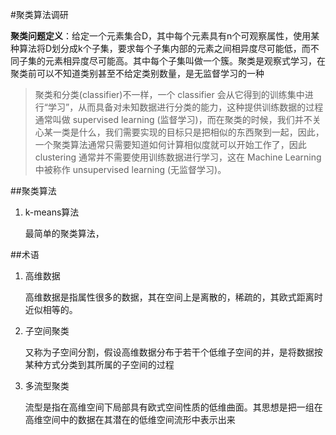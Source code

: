 #聚类算法调研

**聚类问题定义**：给定一个元素集合D，其中每个元素具有n个可观察属性，使用某种算法将D划分成k个子集，要求每个子集内部的元素之间相异度尽可能低，而不同子集的元素相异度尽可能高。其中每个子集叫做一个簇。聚类是观察式学习，在聚类前可以不知道类别甚至不给定类别数量，是无监督学习的一种

>聚类和分类(classifier)不一样，一个 classifier 会从它得到的训练集中进行“学习”，从而具备对未知数据进行分类的能力，这种提供训练数据的过程通常叫做 supervised learning (监督学习)，而在聚类的时候，我们并不关心某一类是什么，我们需要实现的目标只是把相似的东西聚到一起，因此，一个聚类算法通常只需要知道如何计算相似度就可以开始工作了，因此 clustering 通常并不需要使用训练数据进行学习，这在 Machine Learning 中被称作 unsupervised learning (无监督学习)。


##聚类算法
1. k-means算法

	最简单的聚类算法，


##术语
1. 高维数据
	
	高维数据是指属性很多的数据，其在空间上是离散的，稀疏的，其欧式距离时近似相等的。

2. 子空间聚类
	
	又称为子空间分割，假设高维数据分布于若干个低维子空间的并，是将数据按某种方式分类到其所属的子空间的过程	

3. 多流型聚类
	
	流型是指在高维空间下局部具有欧式空间性质的低维曲面。其思想是把一组在高维空间中的数据在其潜在的低维空间流形中表示出来
	
	 
